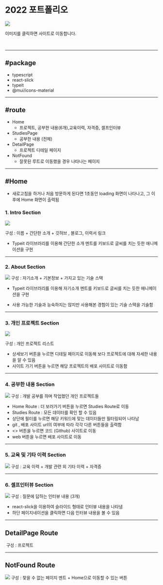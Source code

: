 # 2022 포트폴리오

<a href="https://h-m-portfolio.netlify.app/" target="_blank"><img src="./public/assets/portfolio.png" /></a>

이미지를 클릭하면 사이트로 이동합니다.

<br>

---

## #package

- typescript
- react-slick
- typeit
- @mui/icons-material

---

## #route

- Home
  - 프로젝트, 공부한 내용(6개),교육이력, 자격증, 셀프인터뷰
- StudiesPage
  - 공부한 내용 (전체)
- DetailPage
  - 프로젝트 디테일 페이지
- NotFound
  - 잘못된 루트로 이동했을 경우 나타나는 페이지

---

## #Home

- 새로고침을 하거나 처음 방문하게 된다면 1초동안 loading 화면이 나타나고, 그 이후에 Home 화면이 출력됨

### 1. Intro Section

<img src="./mdImg/portfolio2022.png">

구성 : 이름 + 간단한 소개 + 깃허브 , 블로그, 이력서 링크

- Typeit 라이브러리를 이용해 간단한 소개 멘트를 키보드로 글씨를 치는 듯한 애니메이션을 구현

---

### 2. About Section

<img src="./mdImg/about.png">
구성 : 자기소개 + 기본정보 + 가지고 있는 기술 스택

- Typeit 라이브러리를 이용해 자기소개 멘트를 키보드로 글씨를 치는 듯한 애니메이션을 구현

- 사용 가능한 기술과 능숙하지는 않지만 사용해본 경험이 있는 기술 스택을 기술함

---

### 3. 개인 프로젝트 Section

<img src="./mdImg/projects.png">

구성 : 개인 프로젝트 리스트

- 상세보기 버튼을 누르면 디테일 페이지로 이동해 보다 프로젝트에 대해 자세한 내용을 알 수 있음
- 사이트 가기 버튼을 누르면 해당 프로젝트의 배포 사이트로 이동함

---

### 4. 공부한 내용 Section

<img src="./mdImg/hm-study.png">
구성 : 개발 공부를 하며 작업했던 개인 프로젝트들

- Home Route : 더 보러가기 버튼을 누르면 Studies Route로 이동
- Studies Route : 모든 데이터를 확인 할 수 있음
- 상단에 필터를 누르면 해당 키워드에 맞는 데이터들만 필터링되어 나타남
- git , 배포 사이트 url의 여부에 따라 각각 다른 버튼들을 출력함
- <> 버튼을 누르면 코드 (Github) 사이트로 이동
- web 버튼을 누르면 배포 사이트로 이동

---

### 5. 교육 및 기타 이력 Section

<img src="./mdImg/exp.png">
구성 : 교육 이력 + 개발 관련 외 기타 이력 + 자격증

---

### 6. 셀프인터뷰 Section

<img src="./mdImg/interview.png">
구성 : 질문에 답하는 인터뷰 내용 (3개)

- react-slick을 이용하여 슬라이드 형태로 인터뷰 내용을 나타냄
- 하단 페이지네이션을 클릭하면 다음 인터뷰 내용을 볼 수 있음

---

## DetailPage Route

<img src="" />
구성 : 프로젝트

---

## NotFound Route

<img src="./mdImg/notfound.png" />
구성 : 찾을 수 없는 페이지 멘트 + Home으로 이동할 수 있는 버튼
